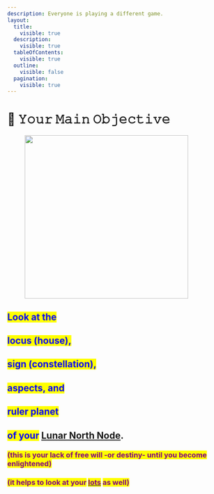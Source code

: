 ```yaml
---
description: Everyone is playing a different game.
layout:
  title:
    visible: true
  description:
    visible: true
  tableOfContents:
    visible: true
  outline:
    visible: false
  pagination:
    visible: true
---
```


# 📍 𝚈𝚘𝚞𝚛 𝙼𝚊𝚒𝚗 𝙾𝚋𝚓𝚎𝚌𝚝𝚒𝚟𝚎

<figure><img src="../../../../.gitbook/assets/pexels-btgl-♡-19943331.jpg" alt="" width="375"><figcaption></figcaption></figure>

## <mark style="color:blue;">Look at the</mark>&#x20;

## <mark style="color:blue;">locus (house),</mark>&#x20;

## <mark style="color:blue;">sign (constellation),</mark>&#x20;

## <mark style="color:blue;">aspects, and</mark>

## <mark style="color:blue;">ruler planet</mark>

## <mark style="color:blue;">of your</mark> [Lunar North Node](../../astrology/the-usdchoice-of-astrology/eclipses/lunar-nodes-and-thc.md).

### <mark style="color:purple;">(this is your lack of free will  -or destiny- until you become enlightened)</mark>

### <mark style="color:purple;">(it helps to look at your</mark> [<mark style="color:purple;">lots</mark>](../../astrology/the-usdchoice-of-astrology/chiron-2/chiron-2/) <mark style="color:purple;">as well)</mark>
